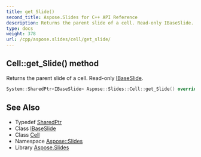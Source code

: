 ```yaml
---
title: get_Slide()
second_title: Aspose.Slides for C++ API Reference
description: Returns the parent slide of a cell. Read-only IBaseSlide.
type: docs
weight: 378
url: /cpp/aspose.slides/cell/get_slide/
---
```

## Cell::get_Slide() method


Returns the parent slide of a cell. Read-only [IBaseSlide](../../ibaseslide/).

```cpp
System::SharedPtr<IBaseSlide> Aspose::Slides::Cell::get_Slide() override
```

## See Also

* Typedef [SharedPtr](../../system/sharedptr/)
* Class [IBaseSlide](../ibaseslide/)
* Class [Cell](./)
* Namespace [Aspose::Slides](../)
* Library [Aspose.Slides](../../)